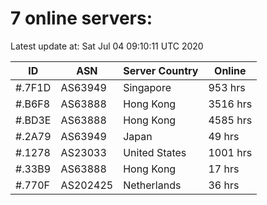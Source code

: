 # 7 online servers:

Latest update at: Sat Jul 04 09:10:11 UTC 2020

| ID | ASN | Server Country | Online |
| -- | --- | -------------- | ------ |
| #.7F1D | AS63949 | Singapore | 953 hrs |
| #.B6F8 | AS63888 | Hong Kong | 3516 hrs |
| #.BD3E | AS63888 | Hong Kong | 4585 hrs |
| #.2A79 | AS63949 | Japan | 49 hrs |
| #.1278 | AS23033 | United States | 1001 hrs |
| #.33B9 | AS63888 | Hong Kong | 17 hrs |
| #.770F | AS202425 | Netherlands | 36 hrs |

